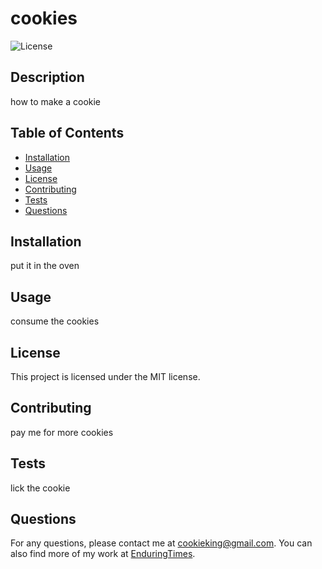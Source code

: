 # cookies

![License](https://img.shields.io/badge/license-MIT-blue.svg)

## Description
how to make a cookie

## Table of Contents
- [Installation](#installation)
- [Usage](#usage)
- [License](#license)
- [Contributing](#contributing)
- [Tests](#tests)
- [Questions](#questions)

## Installation
put it in the oven

## Usage
consume the cookies

## License
This project is licensed under the MIT license.

## Contributing
pay me for more cookies

## Tests
lick the cookie

## Questions
For any questions, please contact me at [cookieking@gmail.com](mailto:cookieking@gmail.com). You can also find more of my work at [EnduringTimes](https://github.com/EnduringTimes).
